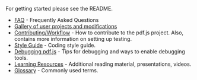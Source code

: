 For getting started please see the README.

+ [FAQ](wiki/Frequently-Asked-Questions) - Frequently Asked Questions
+ [Gallery of user projects and modifications](wiki/Gallery-of-user-projects-and-modifications)
+ [Contributing/Workflow](wiki/Contributing) - How to contribute to the pdf.js project. Also, contains more information on setting up testing.
+ [Style Guide](wiki/Style-Guide) - Coding style guide.
+ [Debugging pdf.js](wiki/Debugging-pdf.js) - Tips for debugging and ways to enable debugging tools.
+ [Learning Resources](wiki/Learning-Resources) - Additional reading material, presentations, videos.
+ [Glossary](wiki/Glossary) - Commonly used terms.
